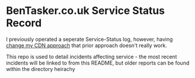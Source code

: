 BenTasker.co.uk Service Status Record
========================================

I previously operated a seperate Service-Status log, however, having [change my CDN approach](https://www.bentasker.co.uk/blog/privacy/730-updated-privacy-policy) that prior approach doesn't really work.

This repo is used to detail incidents affecting service - the most recent incidents will be linked to from this README, but older reports can be found within the directory heirachy


